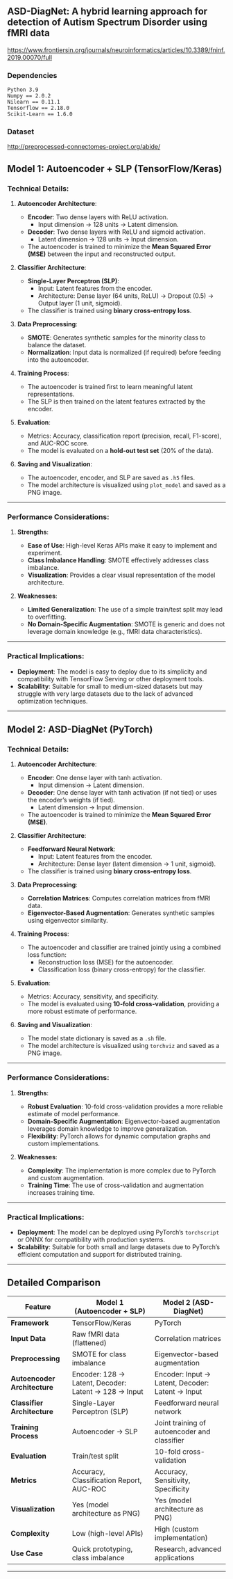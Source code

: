 ## ASD-DiagNet: A hybrid learning approach for detection of Autism Spectrum Disorder using fMRI data
https://www.frontiersin.org/journals/neuroinformatics/articles/10.3389/fninf.2019.00070/full

### Dependencies
```
Python 3.9 
Numpy == 2.0.2
Nilearn == 0.11.1
Tensorflow == 2.18.0
Scikit-Learn == 1.6.0
```

### Dataset
http://preprocessed-connectomes-project.org/abide/

## **Model 1: Autoencoder + SLP (TensorFlow/Keras)**

### **Technical Details**:
1. **Autoencoder Architecture**:
   - **Encoder**: Two dense layers with ReLU activation.
     - Input dimension → 128 units → Latent dimension.
   - **Decoder**: Two dense layers with ReLU and sigmoid activation.
     - Latent dimension → 128 units → Input dimension.
   - The autoencoder is trained to minimize the **Mean Squared Error (MSE)** between the input and reconstructed output.

2. **Classifier Architecture**:
   - **Single-Layer Perceptron (SLP)**:
     - Input: Latent features from the encoder.
     - Architecture: Dense layer (64 units, ReLU) → Dropout (0.5) → Output layer (1 unit, sigmoid).
   - The classifier is trained using **binary cross-entropy loss**.

3. **Data Preprocessing**:
   - **SMOTE**: Generates synthetic samples for the minority class to balance the dataset.
   - **Normalization**: Input data is normalized (if required) before feeding into the autoencoder.

4. **Training Process**:
   - The autoencoder is trained first to learn meaningful latent representations.
   - The SLP is then trained on the latent features extracted by the encoder.

5. **Evaluation**:
   - Metrics: Accuracy, classification report (precision, recall, F1-score), and AUC-ROC score.
   - The model is evaluated on a **hold-out test set** (20% of the data).

6. **Saving and Visualization**:
   - The autoencoder, encoder, and SLP are saved as `.h5` files.
   - The model architecture is visualized using `plot_model` and saved as a PNG image.

---

### **Performance Considerations**:
1. **Strengths**:
   - **Ease of Use**: High-level Keras APIs make it easy to implement and experiment.
   - **Class Imbalance Handling**: SMOTE effectively addresses class imbalance.
   - **Visualization**: Provides a clear visual representation of the model architecture.

2. **Weaknesses**:
   - **Limited Generalization**: The use of a simple train/test split may lead to overfitting.
   - **No Domain-Specific Augmentation**: SMOTE is generic and does not leverage domain knowledge (e.g., fMRI data characteristics).

---

### **Practical Implications**:
- **Deployment**: The model is easy to deploy due to its simplicity and compatibility with TensorFlow Serving or other deployment tools.
- **Scalability**: Suitable for small to medium-sized datasets but may struggle with very large datasets due to the lack of advanced optimization techniques.

---

## **Model 2: ASD-DiagNet (PyTorch)**

### **Technical Details**:
1. **Autoencoder Architecture**:
   - **Encoder**: One dense layer with tanh activation.
     - Input dimension → Latent dimension.
   - **Decoder**: One dense layer with tanh activation (if not tied) or uses the encoder’s weights (if tied).
     - Latent dimension → Input dimension.
   - The autoencoder is trained to minimize the **Mean Squared Error (MSE)**.

2. **Classifier Architecture**:
   - **Feedforward Neural Network**:
     - Input: Latent features from the encoder.
     - Architecture: Dense layer (latent dimension → 1 unit, sigmoid).
   - The classifier is trained using **binary cross-entropy loss**.

3. **Data Preprocessing**:
   - **Correlation Matrices**: Computes correlation matrices from fMRI data.
   - **Eigenvector-Based Augmentation**: Generates synthetic samples using eigenvector similarity.

4. **Training Process**:
   - The autoencoder and classifier are trained jointly using a combined loss function:
     - Reconstruction loss (MSE) for the autoencoder.
     - Classification loss (binary cross-entropy) for the classifier.

5. **Evaluation**:
   - Metrics: Accuracy, sensitivity, and specificity.
   - The model is evaluated using **10-fold cross-validation**, providing a more robust estimate of performance.

6. **Saving and Visualization**:
   - The model state dictionary is saved as a `.sh` file.
   - The model architecture is visualized using `torchviz` and saved as a PNG image.

---

### **Performance Considerations**:
1. **Strengths**:
   - **Robust Evaluation**: 10-fold cross-validation provides a more reliable estimate of model performance.
   - **Domain-Specific Augmentation**: Eigenvector-based augmentation leverages domain knowledge to improve generalization.
   - **Flexibility**: PyTorch allows for dynamic computation graphs and custom implementations.

2. **Weaknesses**:
   - **Complexity**: The implementation is more complex due to PyTorch and custom augmentation.
   - **Training Time**: The use of cross-validation and augmentation increases training time.

---

### **Practical Implications**:
- **Deployment**: The model can be deployed using PyTorch’s `torchscript` or ONNX for compatibility with production systems.
- **Scalability**: Suitable for both small and large datasets due to PyTorch’s efficient computation and support for distributed training.

---

## **Detailed Comparison**

| Feature                        | **Model 1 (Autoencoder + SLP)**          | **Model 2 (ASD-DiagNet)**                  |
|--------------------------------|------------------------------------------|--------------------------------------------|
| **Framework**                  | TensorFlow/Keras                        | PyTorch                                    |
| **Input Data**                 | Raw fMRI data (flattened)               | Correlation matrices                       |
| **Preprocessing**              | SMOTE for class imbalance               | Eigenvector-based augmentation             |
| **Autoencoder Architecture**   | Encoder: 128 → Latent, Decoder: Latent → 128 → Input | Encoder: Input → Latent, Decoder: Latent → Input |
| **Classifier Architecture**    | Single-Layer Perceptron (SLP)           | Feedforward neural network                 |
| **Training Process**           | Autoencoder → SLP                       | Joint training of autoencoder and classifier |
| **Evaluation**                 | Train/test split                        | 10-fold cross-validation                   |
| **Metrics**                    | Accuracy, Classification Report, AUC-ROC| Accuracy, Sensitivity, Specificity         |
| **Visualization**              | Yes (model architecture as PNG)         | Yes (model architecture as PNG)            |
| **Complexity**                 | Low (high-level APIs)                   | High (custom implementation)               |
| **Use Case**                   | Quick prototyping, class imbalance      | Research, advanced applications            |

---

